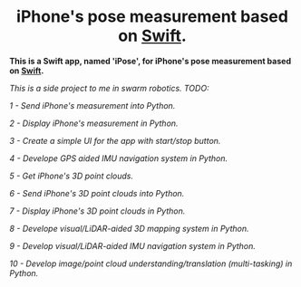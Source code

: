 <div align="center">

# **iPhone's pose measurement based on [Swift](https://developer.apple.com/swift/).**

</div>

**This is a Swift app, named 'iPose', for iPhone's pose measurement based on [Swift](https://developer.apple.com/swift/).**

*This is a side project to me in swarm robotics. TODO:*

*1 - Send iPhone's measurement into Python.*

*2 - Display iPhone's measurement in Python.* 

*3 - Create a simple UI for the app with start/stop button.*

*4 - Develope GPS aided IMU navigation system in Python.*

*5 - Get iPhone's 3D point clouds.*

*6 - Send iPhone's 3D point clouds into Python.*

*7 - Display iPhone's 3D point clouds in Python.*

*8 - Develope visual/LiDAR-aided 3D mapping system in Python.*

*9 - Develop visual/LiDAR-aided IMU navigation system in Python.*

*10 - Develop image/point cloud understanding/translation (multi-tasking) in Python.*